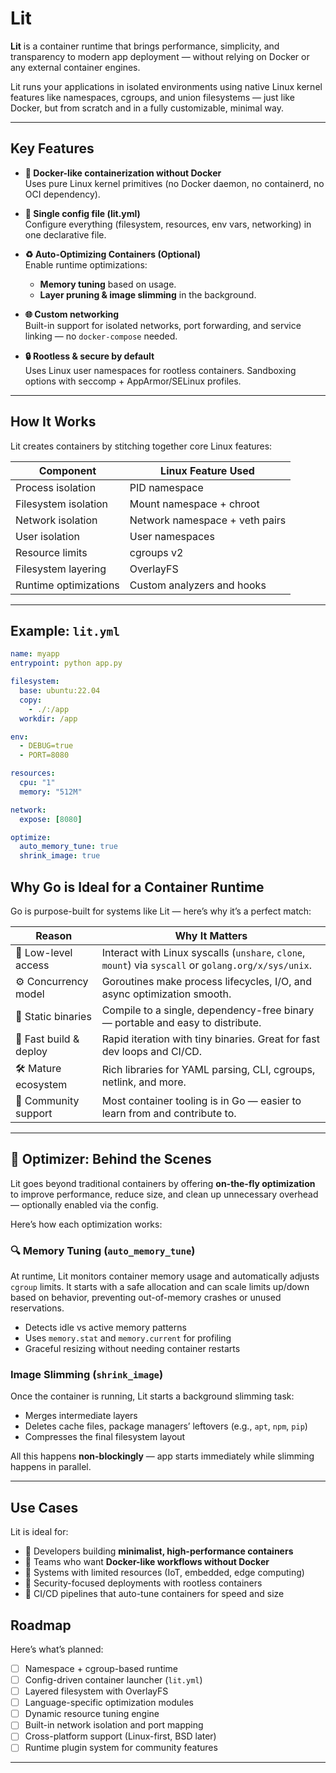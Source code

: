 # Lit

**Lit** is a container runtime that brings performance, simplicity, and transparency to modern app deployment — without relying on Docker or any external container engines.

Lit runs your applications in isolated environments using native Linux kernel features like namespaces, cgroups, and union filesystems — just like Docker, but from scratch and in a fully customizable, minimal way.

---

## Key Features

- **🔧 Docker-like containerization without Docker**  
  Uses pure Linux kernel primitives (no Docker daemon, no containerd, no OCI dependency).

- **📁 Single config file (lit.yml)**  
  Configure everything (filesystem, resources, env vars, networking) in one declarative file.

- **♻️ Auto-Optimizing Containers (Optional)**  
  Enable runtime optimizations:
  - **Memory tuning** based on usage.
  - **Layer pruning & image slimming** in the background.

- **🌐 Custom networking**  
  Built-in support for isolated networks, port forwarding, and service linking — no `docker-compose` needed.

- **🔒 Rootless & secure by default**  
  Uses Linux user namespaces for rootless containers. Sandboxing options with seccomp + AppArmor/SELinux profiles.

---

## How It Works

Lit creates containers by stitching together core Linux features:

| Component | Linux Feature Used |
|----------|----------------------|
| Process isolation | PID namespace |
| Filesystem isolation | Mount namespace + chroot |
| Network isolation | Network namespace + veth pairs |
| User isolation | User namespaces |
| Resource limits | cgroups v2 |
| Filesystem layering | OverlayFS |
| Runtime optimizations | Custom analyzers and hooks |

---

## Example: `lit.yml`

```yaml
name: myapp
entrypoint: python app.py

filesystem:
  base: ubuntu:22.04
  copy:
    - ./:/app
  workdir: /app

env:
  - DEBUG=true
  - PORT=8080

resources:
  cpu: "1"
  memory: "512M"

network:
  expose: [8080]

optimize:
  auto_memory_tune: true
  shrink_image: true
```

## Why Go is Ideal for a Container Runtime

Go is purpose-built for systems like Lit — here’s why it’s a perfect match:

| Reason               | Why It Matters                                                                 |
|----------------------|--------------------------------------------------------------------------------|
| 🧠 Low-level access   | Interact with Linux syscalls (`unshare`, `clone`, `mount`) via `syscall` or `golang.org/x/sys/unix`. |
| ⚙️ Concurrency model | Goroutines make process lifecycles, I/O, and async optimization smooth.        |
| 💼 Static binaries    | Compile to a single, dependency-free binary — portable and easy to distribute.|
| 🌱 Fast build & deploy| Rapid iteration with tiny binaries. Great for fast dev loops and CI/CD.       |
| 🛠 Mature ecosystem   | Rich libraries for YAML parsing, CLI, cgroups, netlink, and more.              |
| 👥 Community support  | Most container tooling is in Go — easier to learn from and contribute to.     |

---

## 🧠 Optimizer: Behind the Scenes

Lit goes beyond traditional containers by offering **on-the-fly optimization** to improve performance, reduce size, and clean up unnecessary overhead — optionally enabled via the config.

Here’s how each optimization works:

### 🔍 Memory Tuning (`auto_memory_tune`)
At runtime, Lit monitors container memory usage and automatically adjusts `cgroup` limits. It starts with a safe allocation and can scale limits up/down based on behavior, preventing out-of-memory crashes or unused reservations.

- Detects idle vs active memory patterns
- Uses `memory.stat` and `memory.current` for profiling
- Graceful resizing without needing container restarts


### Image Slimming (`shrink_image`)
Once the container is running, Lit starts a background slimming task:

- Merges intermediate layers
- Deletes cache files, package managers’ leftovers (e.g., `apt`, `npm`, `pip`)
- Compresses the final filesystem layout

All this happens **non-blockingly** — app starts immediately while slimming happens in parallel.

---

## Use Cases

Lit is ideal for:

- 🔹 Developers building **minimalist, high-performance containers**
- 🔹 Teams who want **Docker-like workflows without Docker**
- 🔹 Systems with limited resources (IoT, embedded, edge computing)
- 🔹 Security-focused deployments with rootless containers
- 🔹 CI/CD pipelines that auto-tune containers for speed and size


## Roadmap

Here’s what’s planned:

- [ ] Namespace + cgroup-based runtime
- [ ] Config-driven container launcher (`lit.yml`)
- [ ] Layered filesystem with OverlayFS
- [ ] Language-specific optimization modules
- [ ] Dynamic resource tuning engine
- [ ] Built-in network isolation and port mapping
- [ ] Cross-platform support (Linux-first, BSD later)
- [ ] Runtime plugin system for community features

---
